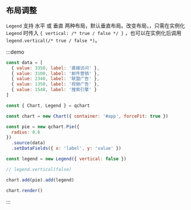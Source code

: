 ## 布局调整

`Legend` 支持 水平 或 垂直 两种布局，默认垂直布局。改变布局，，只需在实例化 `Legend` 时传入 `{ vertical: /* true / false */ }` ，也可以在实例化后调用 `legend.vertical(/* true / false *)`。

:::demo

```javascript
const data = [
  { value: 3350, label: '直接访问' },
  { value: 3100, label: '邮件营销' },
  { value: 2340, label: '联盟广告' },
  { value: 1350, label: '视频广告' },
  { value: 1548, label: '搜索引擎' }
]

const { Chart, Legend } = qchart

const chart = new Chart({ container: '#app', forceFit: true })

const pie = new qchart.Pie({
  radius: 0.6
})
  .source(data)
  .setDataFields({ x: 'label', y: 'value' })

const legend = new Legend({ vertical: false })

// legend.vertical(false)

chart.add(pie).add(legend)

chart.render()
```

:::

